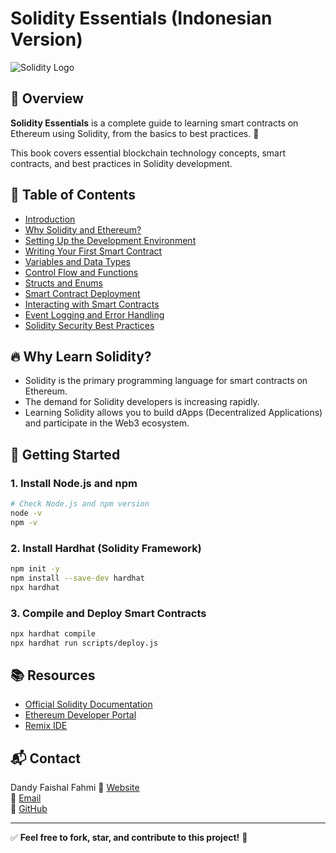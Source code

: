 # Solidity Essentials (Indonesian Version)

![Solidity Logo](https://upload.wikimedia.org/wikipedia/commons/9/98/Solidity_logo.svg)

## 📌 Overview
**Solidity Essentials** is a complete guide to learning smart contracts on Ethereum using Solidity, from the basics to best practices. 🚀

This book covers essential blockchain technology concepts, smart contracts, and best practices in Solidity development.

## 📖 Table of Contents

- [Introduction](#introduction)
- [Why Solidity and Ethereum?](#why-solidity-and-ethereum)
- [Setting Up the Development Environment](#setting-up-the-development-environment)
- [Writing Your First Smart Contract](#writing-your-first-smart-contract)
- [Variables and Data Types](#variables-and-data-types)
- [Control Flow and Functions](#control-flow-and-functions)
- [Structs and Enums](#structs-and-enums)
- [Smart Contract Deployment](#smart-contract-deployment)
- [Interacting with Smart Contracts](#interacting-with-smart-contracts)
- [Event Logging and Error Handling](#event-logging-and-error-handling)
- [Solidity Security Best Practices](#solidity-security-best-practices)

## 🔥 Why Learn Solidity?
- Solidity is the primary programming language for smart contracts on Ethereum.
- The demand for Solidity developers is increasing rapidly.
- Learning Solidity allows you to build dApps (Decentralized Applications) and participate in the Web3 ecosystem.

## 🚀 Getting Started
### 1. Install Node.js and npm
```sh
# Check Node.js and npm version
node -v
npm -v
```

### 2. Install Hardhat (Solidity Framework)
```sh
npm init -y
npm install --save-dev hardhat
npx hardhat
```

### 3. Compile and Deploy Smart Contracts
```sh
npx hardhat compile
npx hardhat run scripts/deploy.js
```

## 📚 Resources
- [Official Solidity Documentation](https://docs.soliditylang.org/)
- [Ethereum Developer Portal](https://ethereum.org/en/developers/)
- [Remix IDE](https://remix.ethereum.org/)

## 📬 Contact
Dandy Faishal Fahmi
🔗 [Website](https://dandy.my.id/)  
📧 [Email](mailto:dandybdr@gmail.com)  
🐙 [GitHub](https://github.com/kdandy)

---

✅ **Feel free to fork, star, and contribute to this project!** 🚀
